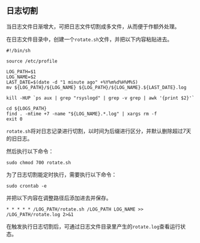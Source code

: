 ## 日志切割

当日志文件日渐增大，可把日志文件切割成多文件，从而便于作额外处理。

在日志文件目录中，创建一个`rotate.sh`文件，并把以下内容粘贴进去。

```
#!/bin/sh

source /etc/profile

LOG_PATH=$1
LOG_NAME=$2
LAST_DATE=$(date -d "1 minute ago" +%Y%m%d%H%M%S)
mv ${LOG_PATH}/${LOG_NAME} ${LOG_PATH}/${LOG_NAME}.${LAST_DATE}.log

kill -HUP `ps aux | grep "rsyslogd" | grep -v grep | awk '{print $2}'`

cd ${LOGS_PATH}
find . -mtime +7 -name "${LOG_NAME}.*.log" | xargs rm -f
exit 0
```

`rotate.sh`将对日志记录进行切割，以时间为后缀进行区分，并默认删除超过7天的旧日志。

然后执行以下命令：

```
sudo chmod 700 rotate.sh
```

为了日志切割能定时执行，需要执行以下命令：

```
sudo crontab -e
```

并把以下内容在调整路径后添加进去并保存。

```
* * * * * /LOG_PATH/rotate.sh /LOG_PATH LOG_NAME >>  /LOG_PATH/rotate.log 2>&1
```

在触发执行日志切割后，可通过日志文件目录里产生的`rotate.log`查看运行状态。
